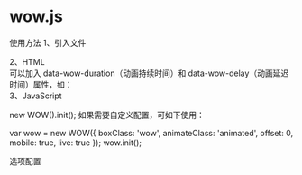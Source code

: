 # wow.js
使用方法
1、引入文件

<link rel="stylesheet" href="css/animate.min.css">
2、HTML

<div class="wow slideInLeft"></div>
<div class="wow slideInRight"></div>
可以加入 data-wow-duration（动画持续时间）和 data-wow-delay（动画延迟时间）属性，如：

<div class="wow slideInLeft" data-wow-duration="2s" data-wow-delay="5s"></div>
<div class="wow slideInRight" data-wow-offset="10"  data-wow-iteration="10"></div>
3、JavaScript

new WOW().init();
如果需要自定义配置，可如下使用：

var wow = new WOW({
    boxClass: 'wow',
    animateClass: 'animated',
    offset: 0,
    mobile: true,
    live: true
});
wow.init();

选项配置
